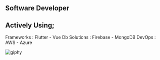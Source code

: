 ## Software Developer

## Actively Using;
Frameworks : Flutter - Vue 
Db Solutions : Firebase - MongoDB
DevOps : AWS - Azure 

![giphy](https://media.tenor.com/Faed-yR29P8AAAAC/huh-ew.gif)

